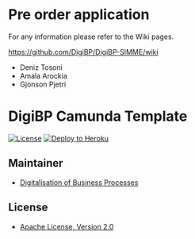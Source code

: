 # Pre order application

For any information please refer to the Wiki pages.

https://github.com/DigiBP/DigiBP-SIMME/wiki

- Deniz Tosoni
- Amala Arockia
- Gjonson Pjetri

# DigiBP Camunda Template


[![License](http://img.shields.io/:license-apache-blue.svg)](http://www.apache.org/licenses/LICENSE-2.0.html)
[![Deploy to Heroku](https://img.shields.io/badge/deploy%20to-Heroku-6762a6.svg?longCache=true)](https://heroku.com/deploy)

## Maintainer
- [Digitalisation of Business Processes](https://github.com/digibp)

## License

- [Apache License, Version 2.0](https://github.com/DigiBP/digibp-archetype-camunda-boot/blob/master/LICENSE)
